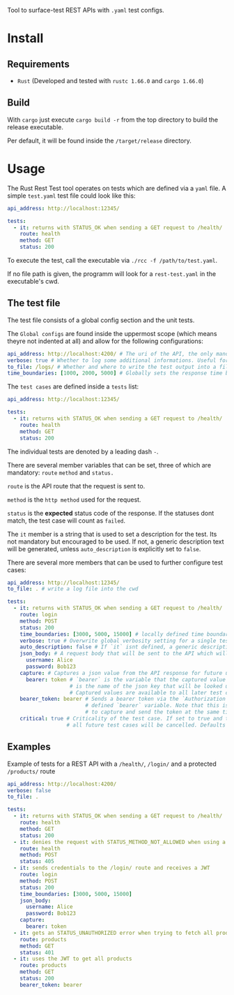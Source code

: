 Tool to surface-test REST APIs with `.yaml` test configs.

# Install

## Requirements

- `Rust` (Developed and tested with `rustc 1.66.0` and `cargo 1.66.0`)

## Build

With `cargo` just execute `cargo build -r` from the top directory to build the release executable.

Per default, it will be found inside the `/target/release` directory.

# Usage

The Rust Rest Test tool operates on tests which are defined via a `yaml` file.
A simple `test.yaml` test file could look like this:
```yaml
api_address: http://localhost:12345/

tests:
  - it: returns with STATUS_OK when sending a GET request to /health/
    route: health
    method: GET
    status: 200
```

To execute the test, call the executable via `./rcc -f /path/to/test.yaml`.

If no file path is given, the programm will look for a `rest-test.yaml` in the executable's cwd.

## The test file

The test file consists of a global config section and the unit tests.

The `Global configs` are found inside the uppermost scope (which means theyre not indented at all) and allow
for the following configurations:

```yaml
api_address: http://localhost:4200/ # The uri of the API, the only mandatory global setting
verbose: true # Whether to log some additional informations. Useful for debugging. Defaults to false.
to_file: /logs/ # Whether and where to write the test output into a file. Specifies the directory that the log file will be created in. Per default, no file will be written to.
time_boundaries: [1000, 2000, 5000] # Globally sets the response time boundaries, meaning how these times are interpreted. A response time lower than the first element (in this case 1000) will be considered fast and highlighted in green. A time greater the first and lower the second element will be considered high and a time greater than the second element is considered slow. The third value (here 5000) is the TIMEOUT. If the timeout time is reached, the test case will be cancelled and the test will be treated as FAILED. Defaults to [500, 1000, 10000].
```

The `test cases` are defined inside a `tests` list:
```yaml
api_address: http://localhost:12345/

tests:
  - it: returns with STATUS_OK when sending a GET request to /health/
    route: health
    method: GET
    status: 200
```

The individual tests are denoted by a leading dash `-`. 

There are several member variables that can be set, three of which are mandatory: `route` `method` and `status.`

`route` is the API route that the request is sent to.

`method` is the `http method` used for the request.

`status` is the **expected** status code of the response. If the statuses dont match, the test case will count as `failed`.

The `it` member is a string that is used to set a description for the test. Its not mandatory but encouraged to be used.
If not, a generic description text will be generated, unless `auto_description` is explicitly set to `false`.

There are several more members that can be used to further configure test cases:

```yaml
api_address: http://localhost:12345/
to_file: . # write a log file into the cwd

tests:
  - it: returns with STATUS_OK when sending a GET request to /health/
    route: login
    method: POST
    status: 200
    time_boundaries: [3000, 5000, 15000] # locally defined time boundaries
    verbose: true # Overwrite global verbosity setting for a single test case
    auto_description: false # If `it` isnt defined, a generic description will be generated. This can be toggled off.
    json_body: # A request body that will be sent to the API which will be converted to json
      username: Alice 
      password: Bob123
    capture: # Captures a json value from the API response for future use. Helpful to store tokens.
      bearer: token # `bearer` is the variable that the captured value will be stored in, `token`
                    # is the name of the json key that will be looked up e.g. { "token": "qwerty123456789" }.
                    # Captured values are available to all later test cases.
    bearer_token: bearer # Sends a bearer token via the `Authorization` Header to the API, use the previously
                         # defined `bearer` variable. Note that this is a pseudo-example, as it doesnt make sense
                         # to capture and send the token at the same time.
    critical: true # Criticality of the test case. If set to true and the test fails,
                   # all future test cases will be cancelled. Defaults to `false`.
```

## Examples

Example of tests for a REST API with a `/health/`, `/login/` and a protected `/products/` route

```yaml
api_address: http://localhost:4200/
verbose: false
to_file: .

tests:
  - it: returns with STATUS_OK when sending a GET request to /health/
    route: health
    method: GET
    status: 200
  - it: denies the request with STATUS_METHOD_NOT_ALLOWED when using a POST request
    route: health
    method: POST
    status: 405
  - it: sends credentials to the /login/ route and receives a JWT
    route: login
    method: POST
    status: 200
    time_boundaries: [3000, 5000, 15000]
    json_body:
      username: Alice
      password: Bob123
    capture:
      bearer: token
  - it: gets an STATUS_UNAUTHORIZED error when trying to fetch all products without a token
    route: products
    method: GET
    status: 401
  - it: uses the JWT to get all products
    route: products
    method: GET
    status: 200
    bearer_token: bearer
```
